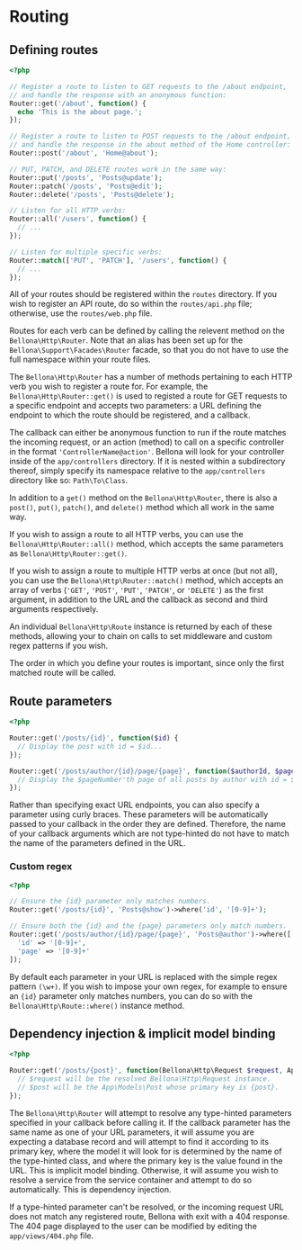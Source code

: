 # Routing

## Defining routes

```php
<?php

// Register a route to listen to GET requests to the /about endpoint,
// and handle the response with an anonymous function:
Router::get('/about', function() {
  echo 'This is the about page.';
});

// Register a route to listen to POST requests to the /about endpoint,
// and handle the response in the about method of the Home controller:
Router::post('/about', 'Home@about');

// PUT, PATCH, and DELETE routes work in the same way:
Router::put('/posts', 'Posts@update');
Router::patch('/posts', 'Posts@edit');
Router::delete('/posts', 'Posts@delete');

// Listen for all HTTP verbs:
Router::all('/users', function() {
  // ...
});

// Listen for multiple specific verbs:
Router::match(['PUT', 'PATCH'], '/users', function() {
  // ...
});

```

All of your routes should be registered within the `routes` directory. If you wish to register an API route, do so within the `routes/api.php` file; otherwise, use the `routes/web.php` file.

Routes for each verb can be defined by calling the relevent method on the `Bellona\Http\Router`. Note that an alias has been set up for the `Bellona\Support\Facades\Router` facade, so that you do not have to use the full namespace within your route files.

The `Bellona\Http\Router` has a number of methods pertaining to each HTTP verb you wish to register a route for. For example, the `Bellona\Http\Router::get()` is used to registed a route for GET requests to a specific endpoint and accepts two parameters: a URL defining the endpoint to which the route should be registered, and a callback.

The callback can either be anonymous function to run if the route matches the incoming request, or an action (method) to call on a specific controller in the format `'ControllerName@action'`. Bellona will look for your controller inside of the `app/controllers` directory. If it is nested within a subdirectory thereof, simply specify its namespace relative to the `app/controllers` directory like so: `Path\To\Class`.

In addition to a `get()` method on the `Bellona\Http\Router`, there is also a `post()`, `put()`, `patch()`, and `delete()` method which all work in the same way.

If you wish to assign a route to all HTTP verbs, you can use the `Bellona\Http\Router::all()` method, which accepts the same parameters as `Bellona\Http\Router::get()`.

If you wish to assign a route to multiple HTTP verbs at once (but not all), you can use the `Bellona\Http\Router::match()` method, which accepts an array of verbs (`'GET'`, `'POST'`, `'PUT'`, `'PATCH'`, or `'DELETE'`) as the first argument, in addition to the URL and the callback as second and third arguments respectively.

An individual `Bellona\Http\Route` instance is returned by each of these methods, allowing your to chain on calls to set middleware and custom regex patterns if you wish.

<aside class="notice">
  The order in which you define your routes is important, since only the first matched route will be called.
</aside>

## Route parameters

```php
<?php

Router::get('/posts/{id}', function($id) {
  // Display the post with id = $id...
});

Router::get('/posts/author/{id}/page/{page}', function($authorId, $pageNumber) {
  // Display the $pageNumber'th page of all posts by author with id = $authorID...
});

```

Rather than specifying exact URL endpoints, you can also specify a parameter using curly braces. These parameters will be automatically passed to your callback in the order they are defined. Therefore, the name of your callback arguments which are not type-hinted do not have to match the name of the parameters defined in the URL.

### Custom regex

```php
<?php

// Ensure the {id} parameter only matches numbers.
Router::get('/posts/{id}', 'Posts@show')->where('id', '[0-9]+');

// Ensure both the {id} and the {page} parameters only match numbers.
Router::get('/posts/author/{id}/page/{page}', 'Posts@author')->where([
  'id' => '[0-9]+',
  'page' => '[0-9]+'
]);

```

By default each parameter in your URL is replaced with the simple regex pattern `(\w+)`. If you wish to impose your own regex, for example to ensure an `{id}` parameter only matches numbers, you can do so with the `Bellona\Http\Route::where()` instance method.

## Dependency injection & implicit model binding

```php
<?php

Router::get('/posts/{post}', function(Bellona\Http\Request $request, App\Models\Post $post) {
  // $request will be the resolved Bellona\Http\Request instance.
  // $post will be the App\Models\Post whose primary key is {post}.
});

```

The `Bellona\Http\Router` will attempt to resolve any type-hinted parameters specified in your callback before calling it. If the callback parameter has the same name as one of your URL parameters, it will assume you are expecting a database record and will attempt to find it according to its primary key, where the model it will look for is determined by the name of the type-hinted class, and where the primary key is the value found in the URL. This is implicit model binding. Otherwise, it will assume you wish to resolve a service from the service container and attempt to do so automatically. This is dependency injection.

<aside class="notice">
  If a type-hinted parameter can't be resolved, or the incoming request URL does not match any registered route, Bellona with exit with a 404 response. The 404 page displayed to the user can be modified by editing the <code>app/views/404.php</code> file.
</aside>
